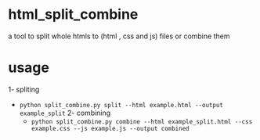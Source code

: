 # html_split_combine
a tool to split whole htmls to (html , css and js) files or combine them

# usage
1- spliting
 - `python split_combine.py split --html example.html --output example_split`
2- combining
   - `python split_combine.py combine --html example_split.html --css example.css --js example.js --output combined`

